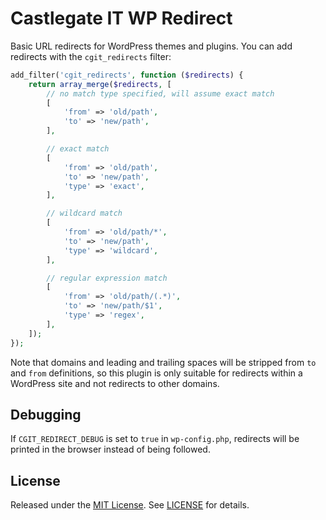 # Castlegate IT WP Redirect

Basic URL redirects for WordPress themes and plugins. You can add redirects with the `cgit_redirects` filter:

~~~ php
add_filter('cgit_redirects', function ($redirects) {
    return array_merge($redirects, [
        // no match type specified, will assume exact match
        [
            'from' => 'old/path',
            'to' => 'new/path',
        ],

        // exact match
        [
            'from' => 'old/path',
            'to' => 'new/path',
            'type' => 'exact',
        ],

        // wildcard match
        [
            'from' => 'old/path/*',
            'to' => 'new/path',
            'type' => 'wildcard',
        ],

        // regular expression match
        [
            'from' => 'old/path/(.*)',
            'to' => 'new/path/$1',
            'type' => 'regex',
        ],
    ]);
});
~~~

Note that domains and leading and trailing spaces will be stripped from `to` and `from` definitions, so this plugin is only suitable for redirects within a WordPress site and not redirects to other domains.

## Debugging

If `CGIT_REDIRECT_DEBUG` is set to `true` in `wp-config.php`, redirects will be printed in the browser instead of being followed.

## License

Released under the [MIT License](https://opensource.org/licenses/MIT). See [LICENSE](LICENSE) for details.
